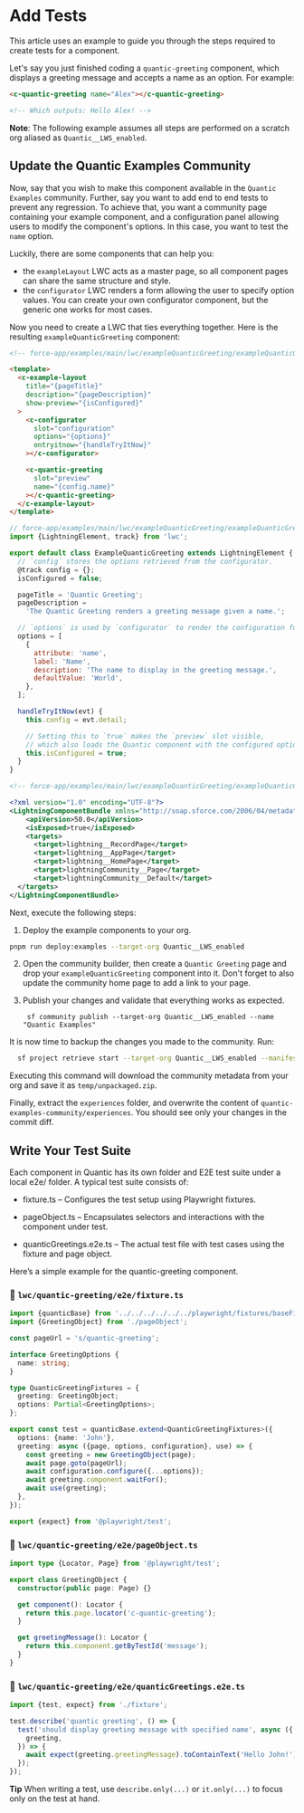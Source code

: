 # Add Tests

This article uses an example to guide you through the steps required to create tests for a component.

Let's say you just finished coding a `quantic-greeting` component, which displays a greeting message and accepts a name as an option. For example:

```html
<c-quantic-greeting name="Alex"></c-quantic-greeting>

<!-- Which outputs: Hello Alex! -->
```

**Note**: The following example assumes all steps are performed on a scratch org aliased as `Quantic__LWS_enabled`.

## Update the Quantic Examples Community

Now, say that you wish to make this component available in the `Quantic Examples` community. Further, say you want to add end to end tests to prevent any regression. To achieve that, you want a community page containing your example component, and a configuration panel allowing users to modify the component's options. In this case, you want to test the `name` option.

Luckily, there are some components that can help you:

- the `exampleLayout` LWC acts as a master page, so all component pages can share the same structure and style.
- the `configurator` LWC renders a form allowing the user to specify option values. You can create your own configurator component, but the generic one works for most cases.

Now you need to create a LWC that ties everything together. Here is the resulting `exampleQuanticGreeting` component:

```html
<!-- force-app/examples/main/lwc/exampleQuanticGreeting/exampleQuanticGreeting.html -->

<template>
  <c-example-layout
    title="{pageTitle}"
    description="{pageDescription}"
    show-preview="{isConfigured}"
  >
    <c-configurator
      slot="configuration"
      options="{options}"
      ontryitnow="{handleTryItNow}"
    ></c-configurator>

    <c-quantic-greeting
      slot="preview"
      name="{config.name}"
    ></c-quantic-greeting>
  </c-example-layout>
</template>
```

```javascript
// force-app/examples/main/lwc/exampleQuanticGreeting/exampleQuanticGreeting.js
import {LightningElement, track} from 'lwc';

export default class ExampleQuanticGreeting extends LightningElement {
  // `config` stores the options retrieved from the configurator.
  @track config = {};
  isConfigured = false;

  pageTitle = 'Quantic Greeting';
  pageDescription =
    'The Quantic Greeting renders a greeting message given a name.';

  // `options` is used by `configurator` to render the configuration form.
  options = [
    {
      attribute: 'name',
      label: 'Name',
      description: 'The name to display in the greeting message.',
      defaultValue: 'World',
    },
  ];

  handleTryItNow(evt) {
    this.config = evt.detail;

    // Setting this to `true` makes the `preview` slot visible,
    // which also loads the Quantic component with the configured options.
    this.isConfigured = true;
  }
}
```

```xml
<!-- force-app/examples/main/lwc/exampleQuanticGreeting/exampleQuanticGreeting.js-meta.xml -->

<?xml version="1.0" encoding="UTF-8"?>
<LightningComponentBundle xmlns="http://soap.sforce.com/2006/04/metadata">
    <apiVersion>50.0</apiVersion>
    <isExposed>true</isExposed>
    <targets>
      <target>lightning__RecordPage</target>
      <target>lightning__AppPage</target>
      <target>lightning__HomePage</target>
      <target>lightningCommunity__Page</target>
      <target>lightningCommunity__Default</target>
  </targets>
</LightningComponentBundle>
```

Next, execute the following steps:

1. Deploy the example components to your org.

```bash
pnpm run deploy:examples --target-org Quantic__LWS_enabled
```

2. Open the community builder, then create a `Quantic Greeting` page and drop your `exampleQuanticGreeting` component into it. Don't forget to also update the community home page to add a link to your page.

3. Publish your changes and validate that everything works as expected.

   ```
    sf community publish --target-org Quantic__LWS_enabled --name "Quantic Examples"
   ```

It is now time to backup the changes you made to the community. Run:

```bash
  sf project retrieve start --target-org Quantic__LWS_enabled --manifest quantic-examples-community/package.xml --output-dir temp --wait 10
```

Executing this command will download the community metadata from your org and save it as `temp/unpackaged.zip`.

Finally, extract the `experiences` folder, and overwrite the content of `quantic-examples-community/experiences`. You should see only your changes in the commit diff.

## Write Your Test Suite

Each component in Quantic has its own folder and E2E test suite under a local e2e/ folder. A typical test suite consists of:

- fixture.ts – Configures the test setup using Playwright fixtures.

- pageObject.ts – Encapsulates selectors and interactions with the component under test.

- quanticGreetings.e2e.ts – The actual test file with test cases using the fixture and page object.

Here’s a simple example for the quantic-greeting component.

### 📁 `lwc/quantic-greeting/e2e/fixture.ts`

```typescript
import {quanticBase} from '../../../../../../playwright/fixtures/baseFixture';
import {GreetingObject} from './pageObject';

const pageUrl = 's/quantic-greeting';

interface GreetingOptions {
  name: string;
}

type QuanticGreetingFixtures = {
  greeting: GreetingObject;
  options: Partial<GreetingOptions>;
};

export const test = quanticBase.extend<QuanticGreetingFixtures>({
  options: {name: 'John'},
  greeting: async ({page, options, configuration}, use) => {
    const greeting = new GreetingObject(page);
    await page.goto(pageUrl);
    await configuration.configure({...options});
    await greeting.component.waitFor();
    await use(greeting);
  },
});

export {expect} from '@playwright/test';
```

### 📁 `lwc/quantic-greeting/e2e/pageObject.ts`

```typescript
import type {Locator, Page} from '@playwright/test';

export class GreetingObject {
  constructor(public page: Page) {}

  get component(): Locator {
    return this.page.locator('c-quantic-greeting');
  }

  get greetingMessage(): Locator {
    return this.component.getByTestId('message');
  }
}
```

### 📁 `lwc/quantic-greeting/e2e/quanticGreetings.e2e.ts`

```typescript
import {test, expect} from './fixture';

test.describe('quantic greeting', () => {
  test('should display greeting message with specified name', async ({
    greeting,
  }) => {
    await expect(greeting.greetingMessage).toContainText('Hello John!');
  });
});
```

**Tip** When writing a test, use `describe.only(...)` or `it.only(...)` to focus only on the test at hand.
